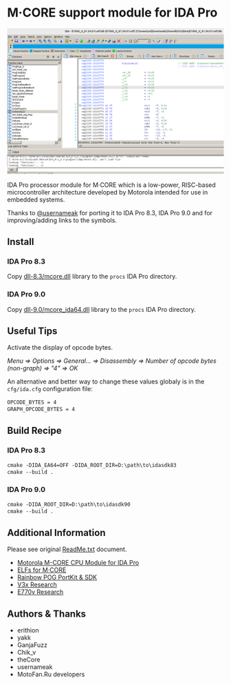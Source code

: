 M·CORE support module for IDA Pro
=================================

![IDA Pro](images/IDA_Pro_MCORE_Screen01.png)

IDA Pro processor module for M·CORE which is a low-power, RISC-based microcontroller architecture developed by Motorola intended for use in embedded systems.

Thanks to [@usernameak](https://github.com/usernameak) for porting it to IDA Pro 8.3, IDA Pro 9.0 and for improving/adding links to the symbols.

## Install

### IDA Pro 8.3

Copy [dll-8.3/mcore.dll](dll-8.3/mcore.dll) library to the `procs` IDA Pro directory.

### IDA Pro 9.0

Copy [dll-9.0/mcore_ida64.dll](dll-9.0/mcore_ida64.dll) library to the `procs` IDA Pro directory.

## Useful Tips

Activate the display of opcode bytes.

*Menu => Options => General... => Disassembly => Number of opcode bytes (non-graph) => "4" => OK*

An alternative and better way to change these values globaly is in the `cfg/ida.cfg` configuration file:

```
OPCODE_BYTES = 4
GRAPH_OPCODE_BYTES = 4
```

## Build Recipe

### IDA Pro 8.3

```
cmake -DIDA_EA64=OFF -DIDA_ROOT_DIR=D:\path\to\idasdk83
cmake --build .
```

### IDA Pro 9.0

```
cmake -DIDA_ROOT_DIR=D:\path\to\idasdk90
cmake --build .
```

## Additional Information

Please see original [ReadMe.txt](ReadMe.txt) document.

* [Motorola M-CORE CPU Module for IDA Pro](https://xtin.forum2x2.ru/t14-topic)
* [ELFs for M·CORE](https://forum.motofan.ru/index.php?showtopic=176195)
* [Rainbow POG PortKit & SDK](https://forum.motofan.ru/index.php?showtopic=149775)
* [V3x Research](https://forum.motofan.ru/index.php?showtopic=118082)
* [E770v Research](https://forum.motofan.ru/index.php?showtopic=117064)

## Authors & Thanks

* erithion
* yakk
* GanjaFuzz
* Chik_v
* theCore
* usernameak
* MotoFan.Ru developers
